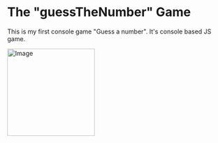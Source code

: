 # The "guessTheNumber" Game 
This is my first console game "Guess a number".
It's console based JS game.

<img alt ="Image" width ="200px" src="(https://user-images.githubusercontent.com/117505926/214011882-88b85c73-3399-4256-8c30-0bcec5abc76e.png)" />
